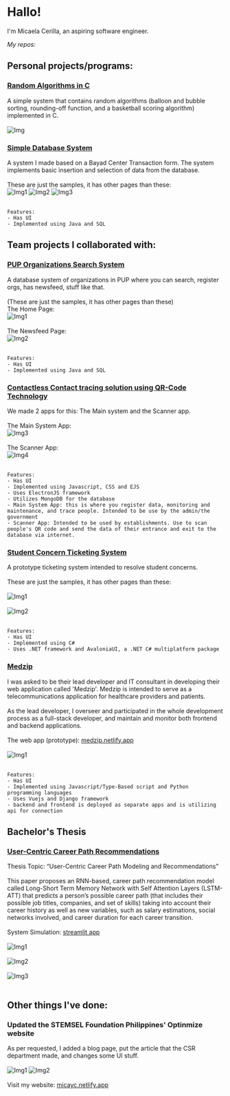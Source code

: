 # Hallo!
I'm Micaela Cerilla, an aspiring software engineer. 

*My repos:*
## Personal projects/programs:
### [Random Algorithms in C](https://github.com/Mica56/Random-Algorithms-in-C)
 A simple system that contains random algorithms (balloon and bubble sorting, rounding-off function, and a basketball scoring algorithm) implemented in C.<br/><br/>
 ![Img](https://raw.githubusercontent.com/Mica56/Mica56.github.io/main/images/algorithmsinc.png)

### [Simple Database System](https://github.com/Mica56/Simple-DB-System)
 A system I made based on a Bayad Center Transaction form. The system implements basic insertion and selection of data from the database.<br/><br/>
 These are just the samples, it has other pages than these:<br/>
![Img1](https://raw.githubusercontent.com/Mica56/Mica56.github.io/main/images/sdbs1.png) ![Img2](https://raw.githubusercontent.com/Mica56/Mica56.github.io/main/images/sdbs2.png) ![Img3](https://raw.githubusercontent.com/Mica56/Mica56.github.io/main/images/sdbs.png)<br/><br/>
```
Features:
- Has UI
- Implemented using Java and SQL
```
## Team projects I collaborated with:
### [PUP Organizations Search System](https://github.com/Mica56/OOP-Project-PUP-OrgSearch)
 A database system of organizations in PUP where you can search, register orgs, has newsfeed, stuff like that.<br/><br/>
 (These are just the samples, it has other pages than these)<br/>
 The Home Page:<br/>
 ![Img1](https://raw.githubusercontent.com/Mica56/Mica56.github.io/main/images/orgsearch1.png)<br/><br/>
 The Newsfeed Page:<br/>
 ![Img2](https://raw.githubusercontent.com/Mica56/Mica56.github.io/main/images/orgsearch2.png)<br/><br/>
```
Features:
- Has UI
- Implemented using Java and SQL
```
### [Contactless Contact tracing solution using QR-Code Technology](https://github.com/Mica56/CCTS)
 We made 2 apps for this: The Main system and the Scanner app.<br/><br/>
 The Main System App:<br/>
 ![Img3](https://raw.githubusercontent.com/Mica56/Mica56.github.io/main/images/240742352_363574398594415_1557189136392541776_n.jpg)<br/><br/>
 The Scanner App:<br/>
 ![Img4](https://raw.githubusercontent.com/Mica56/Mica56.github.io/main/images/240738925_763746577714721_4837905605516149621_n.jpg)<br/><br/>
 ```
Features:
- Has UI
- Implemented using Javascript, CSS and EJS
- Uses ElectronJS framework
- Utilizes MongoDB for the database
- Main System App: this is where you register data, monitoring and maintenance, and trace people. Intended to be use by the admin/the government
- Scanner App: Intended to be used by establishments. Use to scan people's QR code and send the data of their entrance and exit to the database via internet.
```
### [Student Concern Ticketing System](https://github.com/MostDeadDeveloper/student-concern-ticketing-system)
A prototype ticketing system intended to resolve student concerns.<br/><br/>
 These are just the samples, it has other pages than these:<br/><br/>
 ![Img1](https://raw.githubusercontent.com/Mica56/Mica56.github.io/main/images/startview.png)<br/><br/>
 ![Img2](https://raw.githubusercontent.com/Mica56/Mica56.github.io/main/images/homeview.png)<br/><br/>
```
Features:
- Has UI
- Implemented using C#
- Uses .NET framework and AvaloniaUI, a .NET C# multiplatform package
```
### [Medzip](https://github.com/Mica56/Medzip)
I was asked to be their lead developer and IT consultant in developing their web application called 'Medzip'. Medzip is intended to serve as a telecommunications application for healthcare providers and patients.<br/><br/>
As the lead developer, I overseer and participated in the whole development process as a full-stack developer, and maintain and monitor both frontend and backend applications.<br/><br/>
The web app (prototype): [medzip.netlify.app](https://medzip.netlify.app)<br/><br/>
![Img1](https://raw.githubusercontent.com/Mica56/Mica56.github.io/main/images/medzip_home.png)<br/><br/>
```
Features:
- Has UI
- Implemented using Javascript/Type-Based script and Python programming languages
- Uses Vuejs and Django framework
- backend and frontend is deployed as separate apps and is utilizing api for connection
```
## Bachelor's Thesis
### [User-Centric Career Path Recommendations](https://www.google.com/url?sa=t&rct=j&q=&esrc=s&source=web&cd=&cad=rja&uact=8&ved=2ahUKEwiG8ZSE4bj_AhVlTmwGHVKdC2oQFnoECBIQAQ&url=https%3A%2F%2Fopenreview.net%2Fpdf%3Fid%3DR5NNAThG0i&usg=AOvVaw0VzgNzLxDdvr0hf6AgtaHY)
Thesis Topic: “User-Centric Career Path Modeling and Recommendations”<br/><br/>
This paper proposes an RNN-based, career path recommendation model called Long-Short Term Memory Network with Self Attention Layers (LSTM-ATT) that predicts a person’s possible career path (that includes their possible job titles, companies, and set of skills) taking into account their career history as well as new variables, such as salary estimations, social networks involved, and career duration for each career transition.<br/><br/>
System Simulation: [streamlit app](https://mostdeaddeveloper-user-centric-career-p-srcweb-interface-x6nssx.streamlit.app/)<br/><br/>
 ![Img1](https://raw.githubusercontent.com/Mica56/Mica56.github.io/main/images/selection_pane.png)<br/><br/>
 ![Img2](https://raw.githubusercontent.com/Mica56/Mica56.github.io/main/images/model_settings.png)<br/><br/>
 ![Img3](https://raw.githubusercontent.com/Mica56/Mica56.github.io/main/images/dataset_showcase.png)<br/><br/>
## Other things I've done:
### Updated the STEMSEL Foundation Philippines' Optinmize website
As per requested, I added a blog page, put the article that the CSR department made, and changes some UI stuff.<br/><br/>
![Img1](https://raw.githubusercontent.com/Mica56/Mica56.github.io/main/images/stemsel.png) ![Img2](https://raw.githubusercontent.com/Mica56/Mica56.github.io/main/images/stemsel1.png)<br/><br/>
Visit my website: [micayc.netlify.app](https://micayc.netlify.app/)
